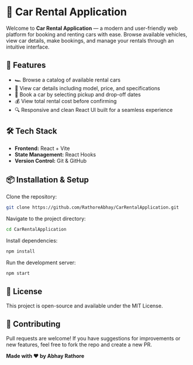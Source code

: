 # 🚗 Car Rental Application

Welcome to **Car Rental Application** — a modern and user-friendly web platform for booking and renting cars with ease. Browse available vehicles, view car details, make bookings, and manage your rentals through an intuitive interface.

## 🚀 Features

- 🏎️ Browse a catalog of available rental cars
- 📑 View car details including model, price, and specifications
- 📅 Book a car by selecting pickup and drop-off dates
- 💰 View total rental cost before confirming
- 🔍 Responsive and clean React UI built for a seamless experience

## 🛠️ Tech Stack

- **Frontend:** React + Vite
- **State Management:** React Hooks
- **Version Control:** Git & GitHub

## 📦 Installation & Setup

Clone the repository:
```bash
git clone https://github.com/RathoreAbhay/CarRentalApplication.git
```
Navigate to the project directory:
```bash
cd CarRentalApplication
```
Install dependencies:
```bash
npm install
```
Run the development server:
```bash
npm start
```

## 📄 License
This project is open-source and available under the MIT License.

## 🙌 Contributing
Pull requests are welcome! If you have suggestions for improvements or new features, feel free to fork the repo and create a new PR.

**Made with ❤️ by Abhay Rathore**
